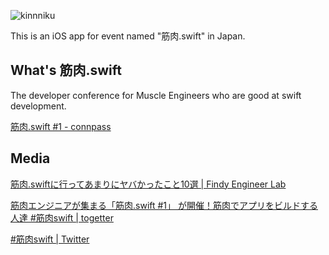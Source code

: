 ![kinnniku](https://user-images.githubusercontent.com/17683316/42747264-ab4b03e0-8916-11e8-8448-1c133e57b4c3.png)

This is an iOS app for event named "筋肉.swift" in Japan.

## What's 筋肉.swift

The developer conference for Muscle Engineers who are good at swift development.

[筋肉.swift #1 - connpass](https://kinniku-swift.connpass.com/event/69438/)

## Media

[筋肉.swiftに行ってあまりにヤバかったこと10選 | Findy Engineer Lab](https://findy-code.io/engineer-lab/kinniku-swift-yabai-10)

[筋肉エンジニアが集まる「筋肉.swift #1」 が開催！筋肉でアプリをビルドする人達 #筋肉swift | togetter](https://togetter.com/li/1176732)

[#筋肉swift | Twitter](https://twitter.com/hashtag/%E7%AD%8B%E8%82%89swift)
